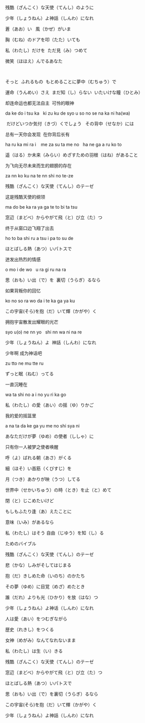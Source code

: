 

残酷（ざんこく）な天使（てんし）のように


少年（しょうねん）よ神話（しんわ）になれ


蒼（あお）い   風（かぜ）がいま


胸（むね）のドアを叩（たた）いても



私（わたし）だけを  ただ見（み）つめて  

微笑（ほほえ）んでるあなた


 



そっと  ふれるもの  もとめることに夢中（むちゅう）で


運命（うんめい）さえ  まだ知（し）らない  いたいけな瞳（ひとみ）

却连命运也都无法自主  可怜的眼神



da ke do i tsu ka   ki zu ku de syo u so no se na ka ni ha(wa)

 だけどいつか気付（きづ）くでしょう   その背中（せなか）には

总有一天你会发现  在你背后长有 



ha ru ka mi ra i    me za su ta me no   ha ne ga a ru ko to

遥（はる）か未来（みらい）めざすための羽根（はね）があること

为飞向无尽未来而生的翅膀的存在



za nn ko ku na te nn shi no te-ze

残酷（ざんこく）な天使（てんし）のテーゼ

这是残酷天使的纲领 



ma do be ka ra ya ga te to bi ta tsu

窓辺（まどべ）からやがて飛（と）び立（た）つ

终于从窗口边飞翔了出去



ho to ba shi ru a tsu i pa to su de

ほとばしる熱（あつ）いパトスで

迸发出热烈的情感 



o mo i de wo   u ra gi ru na ra

思（おも）い出（で）を  裏切（うらぎ）るなら

如果背叛你的回忆



ko no so ra wo da i te ka ga ya ku

この宇宙(そら)を抱（だ）いて輝（かがや）く

拥抱宇宙散发出耀眼的光芒 



syo u(o) ne nn yo   shi nn wa ni na re

少年（しょうねん）よ  神話（しんわ）になれ

少年啊 成为神话吧



zu tto ne mu tte ru

ずっと眠（ねむ）ってる

一直沉睡在 



wa ta shi no a i no yu ri ka go

私（わたし）の愛（あい）の揺（ゆ）りかご

我的爱的摇篮里



a na ta da ke ga yu me no shi sya ni 

あなただけが夢（ゆめ）の使者（ししゃ）に

只有你一人被梦之使者唤醒 



呼（よ）ばれる朝（あさ）がくる

細（ほそ）い首筋（くびすじ）を 

月（つき）あかりが映（うつ）してる

世界中（せかいちゅう）の時（とき）を止（と）めて

閉（と）じこめたいけど

もしもふたり逢（あ）えたことに

意味（いみ）があるなら



私（わたし）はそう 自由（じゆう）を知（し）る

ためのバイブル

残酷（ざんこく）な天使（てんし）のテーゼ

悲（かな）しみがそしてはじまる

抱（だ）きしめた命（いのち）のかたち

その夢（ゆめ）に目覚（めざ）めたとき

誰（だれ）よりも光（ひかり）を放（はな）つ



少年（しょうねん）よ神话（しんわ）になれ

人は愛（あい）をつむぎながら

歴史（れきし）をつくる

女神（めがみ）なんてなれないまま

私（わたし）は生（い）きる

残酷（ざんこく）な天使（てんし）のテーゼ

窓辺（まどべ）からやがて飛（と）び立（た）つ

ほとばしる熱（あつ）いパトスで

思（おも）い出（で）を裏切（うらぎ）るなら

この宇宙(そら)を抱（だ）いて輝（かがや）く

少年（しょうねん）よ神話（しんわ）になれ
